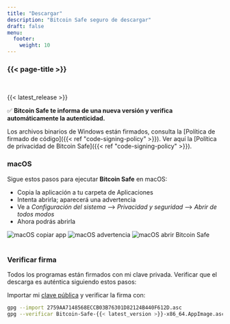 ```yaml
---
title: "Descargar"
description: "Bitcoin Safe seguro de descargar"
draft: false
menu:
  footer:
    weight: 10
---
```



### {{< page-title >}} 

<br>

{{< latest_release >}}

 

✅ **Bitcoin Safe te informa de una nueva versión y verifica automáticamente la autenticidad.**



Los archivos binarios de Windows están firmados, consulta la [Política de firmado de código]({{< ref "code-signing-policy" >}}). Ver aquí la  [Política de privacidad de Bitcoin Safe]({{< ref "code-signing-policy" >}}).

 

### macOS

Sigue estos pasos para ejecutar **Bitcoin Safe** en macOS:

* Copia la aplicación a tu carpeta de Aplicaciones
* Intenta abrirla; aparecerá una advertencia
* Ve a *Configuración del sistema* --> *Privacidad y seguridad* --> *Abrir de todos modos*
* Ahora podrás abrirla

<img src="/images/mac/copy-app.png" alt="macOS copiar app"   />  
<img src="/images/mac/warning.png" alt="macOS advertencia"   />  
<img src="/images/mac/disable.png" alt="macOS abrir Bitcoin Safe"   />  
 

<br>
<br>

### **Verificar firma**

Todos los programas están firmados con mi clave privada. Verificar que el descarga es auténtica siguiendo estos pasos:

Importar mi [clave pública](https://keys.openpgp.org/vks/v1/by-fingerprint/2759AA7148568ECCB03B76301D82124B440F612D) y verificar la firma con:
```bash
gpg --import 2759AA7148568ECCB03B76301D82124B440F612D.asc
gpg --verificar Bitcoin-Safe-{{< latest_version >}}-x86_64.AppImage.asc
```

 

<br>

<br>
<!-- 
### **Instalación alternativa mediante pip en Mac, Linux o Windows**
PyPi: https://pypi.org/project/bitcoin-safe/
```bash
python -m pip install bitcoin-safe
python -m bitcoin_safe
```
Spero te sea útil. -->


